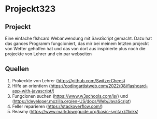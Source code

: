 # Projeckt323

## Projeckt
Eine einfache flshcard Webanwendung mit SavaScript gemacht. Dazu hat das gances Programm fungcioniert, das mir bei meinem letzten projeckt von Wetter geholfen hat und das von dort aus inspirierte plus noch die projeckte von Lehrer und ein par webseiten  

## Quellen
1. Prokeckte von Lehrer (https://github.com/SwitzerChees)
2. Hilfe an orientiern (https://codingartistweb.com/2022/08/flashcard-app-with-javascript/)
3. Fungcionen suchen (https://www.w3schools.com/js/) und (https://developer.mozilla.org/en-US/docs/Web/JavaScript)
4. Feller reparieren (https://stackoverflow.com/)
5. Reasmy (https://www.markdownguide.org/basic-syntax/#links)
